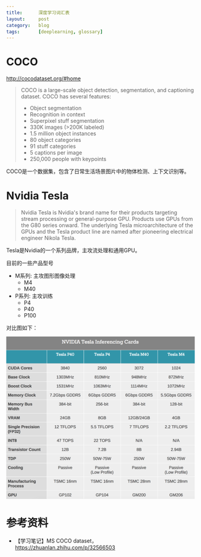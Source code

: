 ```yaml
---
title:      深度学习词汇表
layout:     post
category:   blog
tags:       [deeplearning, glossary]
---
```


# COCO

http://cocodataset.org/#home

>COCO is a large-scale object detection, segmentation, and captioning dataset. COCO has several features:
>
>* Object segmentation
>* Recognition in context
>* Superpixel stuff segmentation
>* 330K images (>200K labeled)
>* 1.5 million object instances
>* 80 object categories
>* 91 stuff categories
>* 5 captions per image
>* 250,000 people with keypoints

COCO是一个数据集，包含了日常生活场景图片中的物体检测、上下文识别等。


# Nvidia Tesla

>Nvidia Tesla is Nvidia's brand name for their products targeting stream processing or general-purpose GPU. Products use GPUs from the G80 series onward. The underlying Tesla microarchitecture of the GPUs and the Tesla product line are named after pioneering electrical engineer Nikola Tesla.

Tesla是Nvidia的一个系列品牌，主攻流处理和通用GPU。

目前的一些产品型号

* M系列: 主攻图形图像处理
    * M4
    * M40
* P系列: 主攻训练
    * P4
    * P40
    * P100

对比图如下：

!["NVIDIA Tesla Inferencing Cards"][1]

# 参考资料

* 【学习笔记】MS COCO dataset，https://zhuanlan.zhihu.com/p/32566503





[1]:    /image/deeplearning_glossary-20180601112436.png
